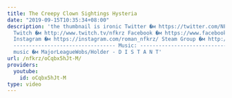 ```yaml
---
title: The Creepy Clown Sightings Hysteria
date: "2019-09-15T10:35:34+08:00"
description: 'the thumbnail is ironic Twitter �м https://twitter.com/NFKRZAlt ---------------------------------
  Twitch �м http://www.twitch.tv/nfkrz Facebook �м https://www.facebook.com/NFKRZ1
  Instagram �м https://instagram.com/roman_nfkrz/ Steam Group �м http://steamcommunity.com/groups/nfkrzgroup
  --------------------------------- Music: --------------------------------- Outro
  music �м MajorLeagueWobs/Holder - D I S T A N T'
url: /nfkrz/oCqbx5hJt-M/
providers:
  youtube:
    id: oCqbx5hJt-M
type: video
---
```

